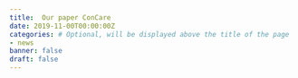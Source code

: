 ```yaml
---
title:  Our paper ConCare
date: 2019-11-00T00:00:00Z
categories: # Optional, will be displayed above the title of the page
- news
banner: false
draft: false
---
```


